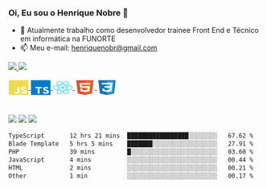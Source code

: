 ### Oi, Eu sou o Henrique Nobre 👋


- 🔭 Atualmente trabalho como desenvolvedor trainee Front End e Técnico em informática na FUNORTE
- 📫 Meu e-mail: henriquenobr@gmail.com

<div>
  <a href="https://github.com/henriquenobre">
  <img height="180em" src="https://github-readme-stats.vercel.app/api?username=henriquenobre&show_icons=true&theme=dark&include_all_commits=true&count_private=true"/>
  <img height="180em" src="https://github-readme-stats.vercel.app/api/top-langs/?username=henriquenobre&layout=compact&langs_count=7&theme=dark"/>
</div>
  <div style="display: inline_block"><br>
  <img align="center" alt="Rik-Js" height="30" width="40" src="https://raw.githubusercontent.com/devicons/devicon/master/icons/javascript/javascript-plain.svg">
  <img align="center" alt="Rik-Ts" height="30" width="40" src="https://raw.githubusercontent.com/devicons/devicon/master/icons/typescript/typescript-plain.svg">
  <img align="center" alt="Rik-React" height="30" width="40" src="https://raw.githubusercontent.com/devicons/devicon/master/icons/react/react-original.svg">
  <img align="center" alt="Rik-HTML" height="30" width="40" src="https://raw.githubusercontent.com/devicons/devicon/master/icons/html5/html5-original.svg">
  <img align="center" alt="Rik-CSS" height="30" width="40" src="https://raw.githubusercontent.com/devicons/devicon/master/icons/css3/css3-original.svg">
</div>
  
#
  
<div> 
  <a href="https://instagram.com/nobre_henriq" target="_blank"><img src="https://img.shields.io/badge/-Instagram-%23E4405F?style=for-the-badge&logo=instagram&logoColor=white" target="_blank"></a>
  <a href = "mailto:henriquenobr@gmail.com"><img src="https://img.shields.io/badge/-Gmail-%23333?style=for-the-badge&logo=gmail&logoColor=white" target="_blank"></a>
  <a href="https://www.linkedin.com/in/henrique-nobre-1736141aa/" target="_blank"><img src="https://img.shields.io/badge/-LinkedIn-%230077B5?style=for-the-badge&logo=linkedin&logoColor=white" target="_blank"></a> 
  
  <!--START_SECTION:waka-->

```text
TypeScript       12 hrs 21 mins  █████████████████░░░░░░░░   67.62 %
Blade Template   5 hrs 5 mins    ███████░░░░░░░░░░░░░░░░░░   27.91 %
PHP              39 mins         █░░░░░░░░░░░░░░░░░░░░░░░░   03.60 %
JavaScript       4 mins          ░░░░░░░░░░░░░░░░░░░░░░░░░   00.44 %
HTML             2 mins          ░░░░░░░░░░░░░░░░░░░░░░░░░   00.21 %
Other            1 min           ░░░░░░░░░░░░░░░░░░░░░░░░░   00.17 %
```

<!--END_SECTION:waka-->
  
</div>

 
